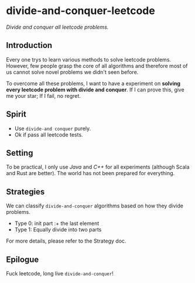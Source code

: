 # divide-and-conquer-leetcode
*Divide and conquer all leetcode problems.*

## Introduction
Every one trys to learn various methods to solve leetcode problems.
However, few people grasp the core of all algorithms and 
therefore most of us cannot solve novel problems we didn't seen before.

To overcome all these problems, 
I want to have a experiment on **solving every leetcode problem with divide and conquer**.
If I can prove this, give me your star;
If I fail, no regret.

## Spirit
- Use `divide-and conquer` purely.
- Ok if pass all leetcode tests.

## Setting
To be practical, I only use *Java* and *C++* for all experiments (although Scala and Rust are better).
The world has not been prepared for everything.

## Strategies
We can classify `divide-and-conquer` algorithms based on how they divide problems.
- Type 0: init part :+ the last element
- Type 1: Equally divide into two parts

For more details, please refer to the Strategy doc.

## Epilogue
Fuck leetcode, long live `divide-and-conquer`!

